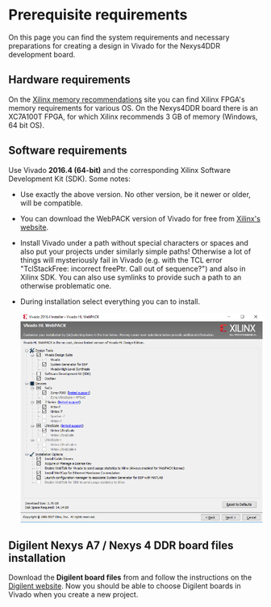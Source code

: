 # Prerequisite requirements



On this page you can find the system requirements and necessary preparations for creating a design in Vivado for the Nexys4DDR development board.


## Hardware requirements

On the [Xilinx memory recommendations](http://www.xilinx.com/design-tools/vivado/memory.htm) site you can find Xilinx FPGA's memory requirements for various OS. On the Nexys4DDR board there is an XC7A100T FPGA, for which Xilinx recommends 3 GB of memory (Windows, 64 bit OS).


## Software requirements

Use Vivado **2016.4 (64-bit)** and the corresponding Xilinx Software Development Kit (SDK). Some notes:

- Use exactly the above version. No other version, be it newer or older, will be compatible.
- You can download the WebPACK version of Vivado for free from [Xilinx's website](https://www.xilinx.com/support/download.html).
- Install Vivado under a path without special characters or spaces and also put your projects under similarly simple paths! Otherwise a lot of things will mysteriously fail in Vivado (e.g. with the TCL error "TclStackFree: incorrect freePtr. Call out of sequence?") and also in Xilinx SDK. You can also use symlinks to provide such a path to an otherwise problematic one.
- During installation select everything you can to install.

	![Vivado installation items](Images/VivadoInstallationItems.png)


## Digilent Nexys A7 / Nexys 4 DDR board files installation

Download the **Digilent board files** from and follow the instructions on the [Digilent website](https://reference.digilentinc.com/vivado/installing-vivado/start). Now you should be able to choose Digilent boards in Vivado when you create a new project.